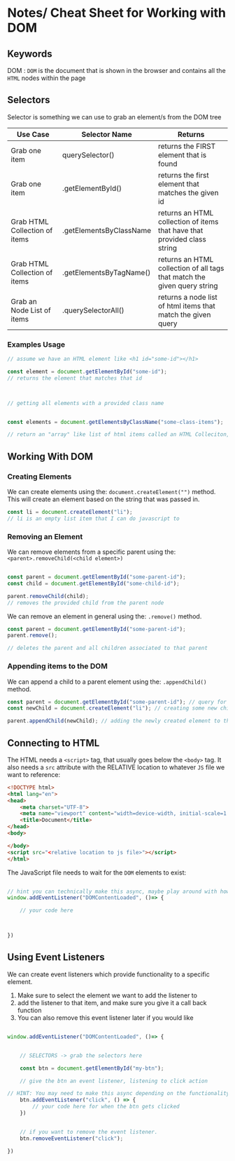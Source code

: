 # Notes/ Cheat Sheet for Working with DOM

## Keywords

DOM : `DOM` is the document that is shown in the browser and contains all the `HTML` nodes within the page


## Selectors


Selector is something we can use to grab an element/s from the DOM tree


| Use Case | Selector Name | Returns |
| -------  | ------------- |  ------ |
|   Grab one item       |   querySelector()            |  returns the FIRST element that is found       |
| Grab one item | .getElementById()  | returns the first element that matches the given id |
| Grab HTML Collection of items | .getElementsByClassName | returns an HTML collection of items that have that provided class string |
| Grab HTML Collection of items | .getElementsByTagName() | returns an HTML collection of all tags that match the given query string |
| Grab an Node List of items | .querySelectorAll() | returns a node list of html items that match the given query |


### Examples Usage

```js
// assume we have an HTML element like <h1 id="some-id"></h1>

const element = document.getElementById("some-id");
// returns the element that matches that id

```


```js


// getting all elements with a provided class name


const elements = document.getElementsByClassName("some-class-items");

// return an "array" like list of html items called an HTML Colleciton, which meet the given string query that was passed in to the method

```


## Working With DOM

### Creating Elements

We can create elements using the: `document.createElement("")` method. This will create an element based on the string that was passed in.

```js
const li = document.createElement("li");
// li is an empty list item that I can do javascript to

```


### Removing an Element

We can remove elements from a specific parent using the: `<parent>.removeChild(<child element>)`

```js

const parent = document.getElementById("some-parent-id");
const child = document.getElementById("some-child-id");

parent.removeChild(child);
// removes the provided child from the parent node

```


We can remove an element in general using the: `.remove()` method.

```js
const parent = document.getElementById("some-parent-id");
parent.remove();

// deletes the parent and all children associated to that parent

```


### Appending items to the DOM

We can append a child to a parent element using the: `.appendChild()` method.


```js
const parent = document.getElementById("some-parent-id"); // query for parent
const newChild = document.createElement("li"); // creating some new child element

parent.appendChild(newChild); // adding the newly created element to the parent element

```

## Connecting to HTML

The HTML needs a `<script>` tag, that usually goes below the `<body>` tag. It also needs a `src` attribute with the RELATIVE location to whatever `JS` file we want to reference:


```html
<!DOCTYPE html>
<html lang="en">
<head>
    <meta charset="UTF-8">
    <meta name="viewport" content="width=device-width, initial-scale=1.0">
    <title>Document</title>
</head>
<body>

</body>
<script src="<relative location to js file>"></script>
</html>


```


The JavaScript file needs to wait for the `DOM` elements to exist:

```js

// hint you can technically make this async, maybe play around with how to do this one day.
window.addEventListener("DOMContentLoaded", ()=> {

    // your code here



})

```



## Using Event Listeners


We can create event listeners which provide functionality to a specific element.


1. Make sure to select the element we want to add the listener to
2. add the listener to that item, and make sure you give it a call back function
3. You can also remove this event listener later if you would like



```js

window.addEventListener("DOMContentLoaded", ()=> {


    // SELECTORS -> grab the selectors here

    const btn = document.getElementById("my-btn");

    // give the btn an event listener, listening to click action

// HINT: You may need to make this async depending on the functionality.
    btn.addEventListener("click", () => {
        // your code here for when the btn gets clicked
    })


    // if you want to remove the event listener.
    btn.removeEventListener("click");

})

```
